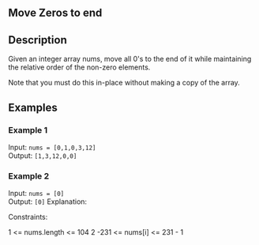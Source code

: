 ## Move Zeros to end

## Description

Given an integer array nums, move all 0's to the end of it while maintaining the relative order of the non-zero elements.

Note that you must do this in-place without making a copy of the array.

## Examples

### Example 1

Input: `nums = [0,1,0,3,12]`</br>
Output: `[1,3,12,0,0]`

### Example 2

Input: `nums = [0]` </br>
Output: `[0]`
Explanation:

Constraints:

1 <= nums.length <= 104
2 -231 <= nums[i] <= 231 - 1
